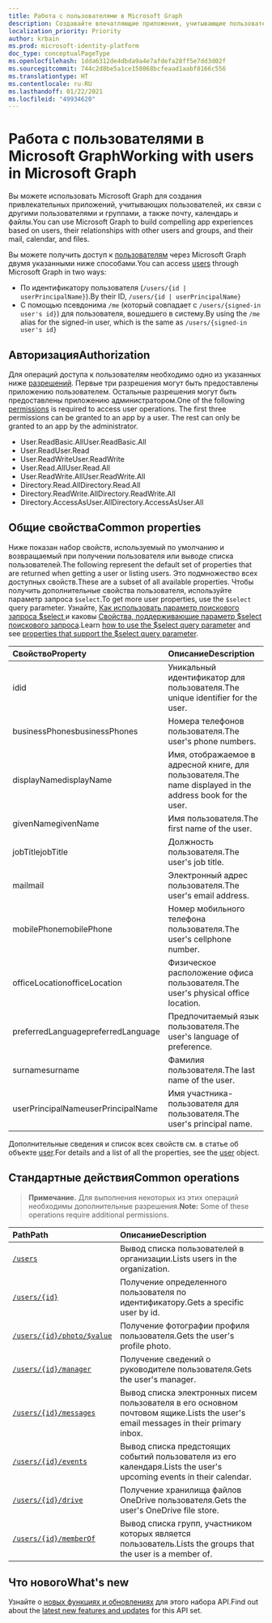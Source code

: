 ```yaml
---
title: Работа с пользователями в Microsoft Graph
description: Создавайте впечатляющие приложения, учитывающие пользователей, их связи с другими пользователями и группами, а также их почту, календарь и файлы.
localization_priority: Priority
author: krbain
ms.prod: microsoft-identity-platform
doc_type: conceptualPageType
ms.openlocfilehash: 1dda6312de4dbda9a4e7afdefa28ff5e7dd3d02f
ms.sourcegitcommit: 744c2d8be5a1ce158068bcfeaad1aabf8166c556
ms.translationtype: HT
ms.contentlocale: ru-RU
ms.lasthandoff: 01/22/2021
ms.locfileid: "49934620"
---
```

# <a name="working-with-users-in-microsoft-graph"></a><span data-ttu-id="8f077-103">Работа с пользователями в Microsoft Graph</span><span class="sxs-lookup"><span data-stu-id="8f077-103">Working with users in Microsoft Graph</span></span>

<span data-ttu-id="8f077-104">Вы можете использовать Microsoft Graph для создания привлекательных приложений, учитывающих пользователей, их связи с другими пользователями и группами, а также почту, календарь и файлы.</span><span class="sxs-lookup"><span data-stu-id="8f077-104">You can use Microsoft Graph to build compelling app experiences based on users, their relationships with other users and groups, and their mail, calendar, and files.</span></span>

<span data-ttu-id="8f077-105">Вы можете получить доступ к [пользователям](user.md) через Microsoft Graph двумя указанными ниже способами.</span><span class="sxs-lookup"><span data-stu-id="8f077-105">You can access [users](user.md) through Microsoft Graph in two ways:</span></span>

- <span data-ttu-id="8f077-106">По идентификатору пользователя (`/users/{id | userPrincipalName}`).</span><span class="sxs-lookup"><span data-stu-id="8f077-106">By their ID, `/users/{id | userPrincipalName}`</span></span>
- <span data-ttu-id="8f077-107">С помощью псевдонима `/me` (который совпадает с `/users/{signed-in user's id}`) для пользователя, вошедшего в систему.</span><span class="sxs-lookup"><span data-stu-id="8f077-107">By using the `/me` alias for the signed-in user, which is the same as `/users/{signed-in user's id}`</span></span>

## <a name="authorization"></a><span data-ttu-id="8f077-108">Авторизация</span><span class="sxs-lookup"><span data-stu-id="8f077-108">Authorization</span></span>

<span data-ttu-id="8f077-p101">Для операций доступа к пользователям необходимо одно из указанных ниже [разрешений](/graph/permissions-reference). Первые три разрешения могут быть предоставлены приложению пользователем. Остальные разрешения могут быть предоставлены приложению администратором.</span><span class="sxs-lookup"><span data-stu-id="8f077-p101">One of the following [permissions](/graph/permissions-reference) is required to access user operations. The first three permissions can be granted to an app by a user. The rest can only be granted to an app by the administrator.</span></span>

- <span data-ttu-id="8f077-112">User.ReadBasic.All</span><span class="sxs-lookup"><span data-stu-id="8f077-112">User.ReadBasic.All</span></span>
- <span data-ttu-id="8f077-113">User.Read</span><span class="sxs-lookup"><span data-stu-id="8f077-113">User.Read</span></span>
- <span data-ttu-id="8f077-114">User.ReadWrite</span><span class="sxs-lookup"><span data-stu-id="8f077-114">User.ReadWrite</span></span>
- <span data-ttu-id="8f077-115">User.Read.All</span><span class="sxs-lookup"><span data-stu-id="8f077-115">User.Read.All</span></span>
- <span data-ttu-id="8f077-116">User.ReadWrite.All</span><span class="sxs-lookup"><span data-stu-id="8f077-116">User.ReadWrite.All</span></span>
- <span data-ttu-id="8f077-117">Directory.Read.All</span><span class="sxs-lookup"><span data-stu-id="8f077-117">Directory.Read.All</span></span>
- <span data-ttu-id="8f077-118">Directory.ReadWrite.All</span><span class="sxs-lookup"><span data-stu-id="8f077-118">Directory.ReadWrite.All</span></span>
- <span data-ttu-id="8f077-119">Directory.AccessAsUser.All</span><span class="sxs-lookup"><span data-stu-id="8f077-119">Directory.AccessAsUser.All</span></span>

## <a name="common-properties"></a><span data-ttu-id="8f077-120">Общие свойства</span><span class="sxs-lookup"><span data-stu-id="8f077-120">Common properties</span></span>

<span data-ttu-id="8f077-121">Ниже показан набор свойств, используемый по умолчанию и возвращаемый при получении пользователя или выводе списка пользователей.</span><span class="sxs-lookup"><span data-stu-id="8f077-121">The following represent the default set of properties that are returned when getting a user or listing users.</span></span> <span data-ttu-id="8f077-122">Это подмножество всех доступных свойств.</span><span class="sxs-lookup"><span data-stu-id="8f077-122">These are a subset of all available properties.</span></span> <span data-ttu-id="8f077-123">Чтобы получить дополнительные свойства пользователя, используйте параметр запроса `$select`.</span><span class="sxs-lookup"><span data-stu-id="8f077-123">To get more user properties, use the `$select` query parameter.</span></span> <span data-ttu-id="8f077-124">Узнайте, [Как использовать параметр поискового запроса $select ](/graph/query-parameters#select-parameter) и каковы [Свойства, поддерживающие параметр $select поискового запроса](../resources/user.md#properties).</span><span class="sxs-lookup"><span data-stu-id="8f077-124">Learn [how to use the $select query parameter](/graph/query-parameters#select-parameter) and see [properties that support the $select query parameter](../resources/user.md#properties).</span></span>

|<span data-ttu-id="8f077-125">Свойство</span><span class="sxs-lookup"><span data-stu-id="8f077-125">Property</span></span> |<span data-ttu-id="8f077-126">Описание</span><span class="sxs-lookup"><span data-stu-id="8f077-126">Description</span></span> |
|:----------|:-------------|
|<span data-ttu-id="8f077-127">id</span><span class="sxs-lookup"><span data-stu-id="8f077-127">id</span></span> | <span data-ttu-id="8f077-128">Уникальный идентификатор для пользователя.</span><span class="sxs-lookup"><span data-stu-id="8f077-128">The unique identifier for the user.</span></span>|
|<span data-ttu-id="8f077-129">businessPhones</span><span class="sxs-lookup"><span data-stu-id="8f077-129">businessPhones</span></span> | <span data-ttu-id="8f077-130">Номера телефонов пользователя.</span><span class="sxs-lookup"><span data-stu-id="8f077-130">The user's phone numbers.</span></span>|
|<span data-ttu-id="8f077-131">displayName</span><span class="sxs-lookup"><span data-stu-id="8f077-131">displayName</span></span> | <span data-ttu-id="8f077-132">Имя, отображаемое в адресной книге, для пользователя.</span><span class="sxs-lookup"><span data-stu-id="8f077-132">The name displayed in the address book for the user.</span></span>|
|<span data-ttu-id="8f077-133">givenName</span><span class="sxs-lookup"><span data-stu-id="8f077-133">givenName</span></span>| <span data-ttu-id="8f077-134">Имя пользователя.</span><span class="sxs-lookup"><span data-stu-id="8f077-134">The first name of the user.</span></span> |
|<span data-ttu-id="8f077-135">jobTitle</span><span class="sxs-lookup"><span data-stu-id="8f077-135">jobTitle</span></span> | <span data-ttu-id="8f077-136">Должность пользователя.</span><span class="sxs-lookup"><span data-stu-id="8f077-136">The user's job title.</span></span>|
|<span data-ttu-id="8f077-137">mail</span><span class="sxs-lookup"><span data-stu-id="8f077-137">mail</span></span>| <span data-ttu-id="8f077-138">Электронный адрес пользователя.</span><span class="sxs-lookup"><span data-stu-id="8f077-138">The user's email address.</span></span> |
|<span data-ttu-id="8f077-139">mobilePhone</span><span class="sxs-lookup"><span data-stu-id="8f077-139">mobilePhone</span></span> | <span data-ttu-id="8f077-140">Номер мобильного телефона пользователя.</span><span class="sxs-lookup"><span data-stu-id="8f077-140">The user's cellphone number.</span></span>|
|<span data-ttu-id="8f077-141">officeLocation</span><span class="sxs-lookup"><span data-stu-id="8f077-141">officeLocation</span></span> | <span data-ttu-id="8f077-142">Физическое расположение офиса пользователя.</span><span class="sxs-lookup"><span data-stu-id="8f077-142">The user's physical office location.</span></span>|
|<span data-ttu-id="8f077-143">preferredLanguage</span><span class="sxs-lookup"><span data-stu-id="8f077-143">preferredLanguage</span></span> | <span data-ttu-id="8f077-144">Предпочитаемый язык пользователя.</span><span class="sxs-lookup"><span data-stu-id="8f077-144">The user's language of preference.</span></span>|
|<span data-ttu-id="8f077-145">surname</span><span class="sxs-lookup"><span data-stu-id="8f077-145">surname</span></span>| <span data-ttu-id="8f077-146">Фамилия пользователя.</span><span class="sxs-lookup"><span data-stu-id="8f077-146">The last name of the user.</span></span> |
|<span data-ttu-id="8f077-147">userPrincipalName</span><span class="sxs-lookup"><span data-stu-id="8f077-147">userPrincipalName</span></span>| <span data-ttu-id="8f077-148">Имя участника-пользователя для пользователя.</span><span class="sxs-lookup"><span data-stu-id="8f077-148">The user's principal name.</span></span> |

<span data-ttu-id="8f077-149">Дополнительные сведения и список всех свойств см. в статье об объекте [user](user.md).</span><span class="sxs-lookup"><span data-stu-id="8f077-149">For details and a list of all the properties, see the [user](user.md) object.</span></span>

## <a name="common-operations"></a><span data-ttu-id="8f077-150">Стандартные действия</span><span class="sxs-lookup"><span data-stu-id="8f077-150">Common operations</span></span>

> <span data-ttu-id="8f077-151">**Примечание.** Для выполнения некоторых из этих операций необходимы дополнительные разрешения.</span><span class="sxs-lookup"><span data-stu-id="8f077-151">**Note:** Some of these operations require additional permissions.</span></span>

| <span data-ttu-id="8f077-152">Path</span><span class="sxs-lookup"><span data-stu-id="8f077-152">Path</span></span>    | <span data-ttu-id="8f077-153">Описание</span><span class="sxs-lookup"><span data-stu-id="8f077-153">Description</span></span> |
|:---------|:-------------|
|[`/users`](../api/user-list.md) | <span data-ttu-id="8f077-154">Вывод списка пользователей в организации.</span><span class="sxs-lookup"><span data-stu-id="8f077-154">Lists users in the organization.</span></span> |
|[`/users/{id}`](../api/user-get.md) | <span data-ttu-id="8f077-155">Получение определенного пользователя по идентификатору.</span><span class="sxs-lookup"><span data-stu-id="8f077-155">Gets a specific user by id.</span></span> |
|[`/users/{id}/photo/$value`](../api/profilephoto-get.md)| <span data-ttu-id="8f077-156">Получение фотографии профиля пользователя.</span><span class="sxs-lookup"><span data-stu-id="8f077-156">Gets the user's profile photo.</span></span> |
|[`/users/{id}/manager`](../api/user-list-manager.md) | <span data-ttu-id="8f077-157">Получение сведений о руководителе пользователя.</span><span class="sxs-lookup"><span data-stu-id="8f077-157">Gets the user's manager.</span></span> |
|[`/users/{id}/messages`](../api/user-list-messages.md)| <span data-ttu-id="8f077-158">Вывод списка электронных писем пользователя в его основном почтовом ящике.</span><span class="sxs-lookup"><span data-stu-id="8f077-158">Lists the user's email messages in their primary inbox.</span></span> |
|[`/users/{id}/events`](../api/user-list-events.md) | <span data-ttu-id="8f077-159">Вывод списка предстоящих событий пользователя из его календаря.</span><span class="sxs-lookup"><span data-stu-id="8f077-159">Lists the user's upcoming events in their calendar.</span></span> |
|[`/users/{id}/drive`](../api/drive-get.md)| <span data-ttu-id="8f077-160">Получение хранилища файлов OneDrive пользователя.</span><span class="sxs-lookup"><span data-stu-id="8f077-160">Gets the user's OneDrive file store.</span></span> |
|[`/users/{id}/memberOf`](../api/user-list-memberof.md)| <span data-ttu-id="8f077-161">Вывод списка групп, участником которых является пользователь.</span><span class="sxs-lookup"><span data-stu-id="8f077-161">Lists the groups that the user is a member of.</span></span> |

## <a name="whats-new"></a><span data-ttu-id="8f077-162">Что нового</span><span class="sxs-lookup"><span data-stu-id="8f077-162">What's new</span></span>
<span data-ttu-id="8f077-163">Узнайте о [новых функциях и обновлениях](/graph/whats-new-overview) для этого набора API.</span><span class="sxs-lookup"><span data-stu-id="8f077-163">Find out about the [latest new features and updates](/graph/whats-new-overview) for this API set.</span></span>